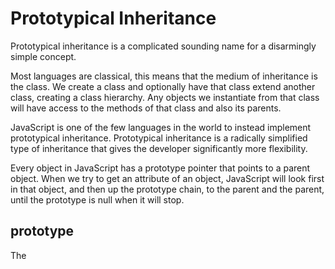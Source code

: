 # Prototypical Inheritance

Prototypical inheritance is a complicated sounding name for a disarmingly simple concept.

Most languages are classical, this means that the medium of inheritance is the class. We create a class and optionally have that class extend another class, creating a class hierarchy. Any objects we instantiate from that class will have access to the methods of that class and also its parents.

JavaScript is one of the few languages in the world to instead implement prototypical inheritance. Prototypical inheritance is a radically simplified type of inheritance that gives the developer significantly more flexibility.

Every object in JavaScript has a prototype pointer that points to a parent object. When we try to get an attribute of an object, JavaScript will look first in that object, and then up the prototype chain, to the parent and the parent, until the prototype is null when it will stop.

## **prototype**

The
